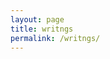 ```yaml
---
layout: page
title: writngs
permalink: /writngs/
---
```


<script type="text/javascript" src="http://sixfamilies.tumblr.com/js"></script>
